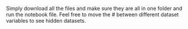 Simply download all the files and make sure they are all in one folder and run the notebook file. Feel free to move the # between different dataset variables to see hidden datasets.

